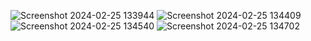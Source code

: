![Screenshot 2024-02-25 133944](https://github.com/MJOYX4/MJOYX4/assets/160231998/12dd2a7e-daf0-4e49-9c59-aedae125f6c3)
![Screenshot 2024-02-25 134409](https://github.com/MJOYX4/MJOYX4/assets/160231998/e0a5dd29-3c22-4c91-866d-7c4428bef585)
![Screenshot 2024-02-25 134540](https://github.com/MJOYX4/MJOYX4/assets/160231998/0fb7a600-eb9b-4a4c-99c5-63d4d6c98355)
![Screenshot 2024-02-25 134702](https://github.com/MJOYX4/MJOYX4/assets/160231998/14c2bc9f-bf1d-4439-8e7f-0a534af2326e)
